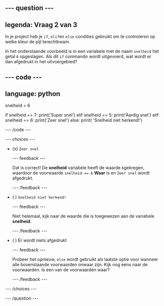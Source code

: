 
--- question ---
---
legenda: Vraag 2 van 3
---

In je project heb je `if`, `elif`en `else` condities gebruikt om te controleren op welke kleur de pijl terechtkwam.

In het onderstaande voorbeeld is in een variabele met de naam `snelheid` het getal `6` opgeslagen. Als dit `if` commando wordt uitgevoerd, wat wordt er dan afgedrukt in het uitvoergebied?

--- code ---
---
language: python
---
snelheid = 6

if snelheid == 7: print('Super snel') elif snelheid == 5: print('Aardig snel') elif snelheid == 6: print('Zeer snel') else: print( 'Snelheid niet herkend!')

--- /code ---

--- choices ---

- (x) `Zeer snel`

  --- feedback ---

  Dat is correct! De **snelheid** variabele heeft de waarde `6`gekregen, waardoor de voorwaarde `snelheid == 6` **Waar** is en `Zeer snel` wordt afgedrukt.

  --- /feedback ---

- ( ) `Snelheid niet herkend!`

  --- feedback ---

  Niet helemaal, kijk naar de waarde die is toegewezen aan de variabele **snelheid**.

  --- /feedback ---

- ( ) Er wordt niets afgedrukt

  --- feedback ---

  Probeer het opnieuw, `else` wordt gebruikt als laatste optie voor wanneer alle bovenstaande voorwaarden onwaar zijn. Kijk nog eens naar de voorwaarden. Is een van de voorwaarden waar?

  --- /feedback ---

--- /choices ---

--- /question ---
